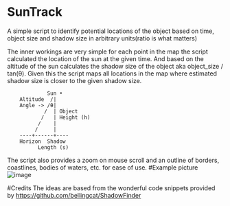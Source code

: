 # SunTrack
A simple script to identify potential locations of the object based on time, object size and shadow size in arbitrary units(ratio is what matters)

The inner workings are very simple for each point in the map the script calculated the location of the sun at the given time.
And based on the altitude of the sun calculates the shadow size of the object aka object_size / tan(θ).
Given this the script maps all locations in the map where estimated shadow size is closer to the given shadow size.

```
             Sun •
    Altitude  /|
    Angle -> /θ|
            /  | Object
           /   | Height (h)
          /    |
         /     |
    ----+------+----
    Horizon  Shadow 
          Length (s)
```

The script also provides a zoom on mouse scroll and an outline of borders, coastlines, bodies of waters, etc. for ease of use.
#Example picture
![image](https://github.com/user-attachments/assets/24997691-52e5-44b4-a973-e909dc7a252a)


#Credits
The ideas are based from the wonderful code snippets provided by https://github.com/bellingcat/ShadowFinder 
